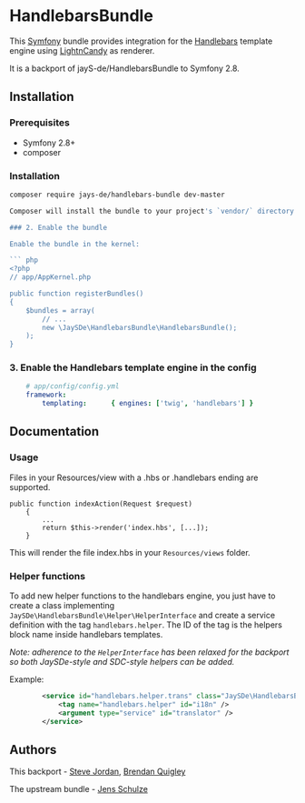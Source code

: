 HandlebarsBundle
============

This [Symfony](http://symfony.com/) bundle provides integration for the [Handlebars](http://handlebarsjs.com/) template engine using [LightnCandy](https://packagist.org/packages/zordius/lightncandy) as renderer.

It is a backport of jayS-de/HandlebarsBundle to Symfony 2.8.

Installation
------------

### Prerequisites

 * Symfony 2.8+
 * composer


### Installation

```bash
composer require jays-de/handlebars-bundle dev-master

Composer will install the bundle to your project's `vendor/` directory.

### 2. Enable the bundle

Enable the bundle in the kernel:

``` php
<?php
// app/AppKernel.php

public function registerBundles()
{
    $bundles = array(
        // ...
        new \JaySDe\HandlebarsBundle\HandlebarsBundle();
    );
}
```

### 3. Enable the Handlebars template engine in the config

``` yml
    # app/config/config.yml
    framework:
        templating:      { engines: ['twig', 'handlebars'] }
```

Documentation
-------------

### Usage

Files in your Resources/view with a .hbs or .handlebars ending are supported.

```
public function indexAction(Request $request)
    {
        ...
        return $this->render('index.hbs', [...]);
    }
```

This will render the file index.hbs in your `Resources/views` folder.

### Helper functions

To add new helper functions to the handlebars engine, you just have to create a class implementing ```JaySDe\HandlebarsBundle\Helper\HelperInterface``` and create a service definition with the tag ```handlebars.helper```. The ID of the tag is the helpers block name inside handlebars templates.

*Note: adherence to the ```HelperInterface``` has been relaxed for the backport so both JaySDe-style and SDC-style helpers can be added.*

Example:

```xml
        <service id="handlebars.helper.trans" class="JaySDe\HandlebarsBundle\Helper\TranslationHelper">
            <tag name="handlebars.helper" id="i18n" />
            <argument type="service" id="translator" />
        </service>
```

Authors
-------

This backport - [Steve Jordan](https://github.com/stevejordan), [Brendan Quigley](https://github.com/beequeue)

The upstream bundle - [Jens Schulze](https://github.com/jayS-de)
